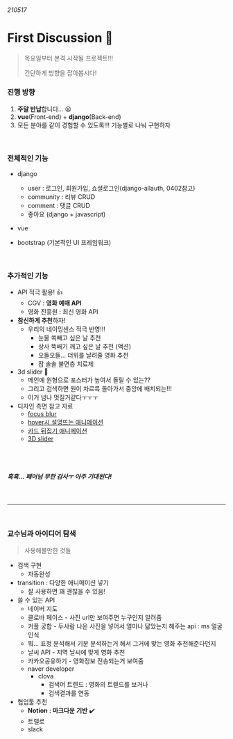 ###### 210517

# First Discussion :ferris_wheel:

> 목요일부터 본격 시작될 프로젝트!!!
>
> 간단하게 방향을 잡아봅시다!

### 진행 방향

1. **주말 반납**합니다... :tired_face:
2. **vue**(Front-end) + **django**(Back-end) 
3. 모든 분야를 같이 경험할 수 있도록!!! 기능별로 나눠 구현하자

<br>

### 전체적인 기능

- django
  - user : 로그인, 회원가입, 쇼셜로그인(django-allauth, 0402참고)
  - community : 리뷰 CRUD
  - comment : 댓글 CRUD
  - 좋아요 (django + javascript)

- vue
- bootstrap (기본적인 UI 프레임워크)

<br>

### 추가적인 기능 

- API 적극 활용! :+1:
  - CGV : **영화 예매 API**
  - 영화 진흥원 : 최신 영화 API
- **참신하게 추천**하자!
  - 우리의 네이밍센스 적극 반영!!!
    - 눈물 쏙빼고 싶은 날 추천 
    - 상사 뚝배기 깨고 싶은 날 추천 (액션)
    - 오들오들... 더위를 날려줄 영화 추천
    - 잠 솔솔 불면층 치료제
- 3d slider :revolving_hearts:
  - 메인에 원형으로 포스터가 높여서 돌릴 수 있는??
  - 그리고 검색하면 원이 차르륵 돌아가서 중앙에 배치되는!!!
  - 이거 넘나 멋질거같다ㅜㅜㅜ
- 디자인 측면 참고 자료
  - [focus blur](https://velog.io/@gicomong/focus-blur-%ED%9A%A8%EA%B3%BC%EB%A1%9C-%EB%8F%8B%EB%B3%B4%EA%B8%B0-%EB%86%80%EC%9D%B4%ED%95%98%EA%B8%B0)
  - [hover시 설명뜨는 애니메이션](https://velog.io/@gicomong/hover%EC%8B%9C-%EC%84%A4%EB%AA%85DIV%EA%B0%80-%EB%9C%A8%EB%8A%94-%EC%95%A0%EB%8B%88%EB%A9%94%EC%9D%B4%EC%85%98)
  - [카드 뒤집기 애니메이션](https://velog.io/@gicomong/reverse-card)
  - [3D slider](https://wlada.github.io/vue-carousel-3d/examples/)

<br>

<br>

##### 흑흑... 페어님 무한 감사ㅜ 아주 기대된다!

<br>

<hr>

<br>

### 교수님과 아이디어 탐색

> 사용해볼만한 것들

- 검색 구현
  - 자동완성
- transition : 다양한 애니메이션 넣기
  - 잘 사용하면 꽤 괜찮을 수 있음!
- 쓸 수 있는 API
  - 네이버 지도
  - 클로바 페이스 - 사진 url만 보여주면 누구인지 알려줌
  - 커플 궁합 - 두사람 나온 사진을 넣어서 얼마나 닮았는지 해주는 api : ms 얼굴인식
  - 뭐... 표정 분석해서 기분 분석하는거 해서 그거에 맞는 영화 추천해준다던지
  - 날씨 API - 지역 날씨에 맞게 영화 추천
  - 카카오공유하기 - 영화정보 전송되는거 보여줌
  - naver developer
    - clova 
      - 검색어 트렌드 : 영화의 트렏드를 보거나
      - 검색결과를 연동
- 협업툴 추천
  - **Notion : 마크다운 기반** :heavy_check_mark:
  - 트랠로
  - slack

